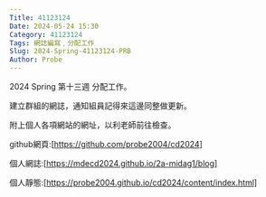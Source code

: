 ```yaml
---
Title: 41123124
Date: 2024-05-24 15:30
Category: 41123124
Tags: 網誌編寫﹐分配工作
Slug: 2024-Spring-41123124-PRB
Author: Probe
---
```


2024 Spring 第十三週 分配工作。

建立群組的網誌，通知組員記得來這邊同整做更新。

附上個人各項網站的網址，以利老師前往檢查。

github網頁:[https://github.com/probe2004/cd2024]

個人網誌:[https://mdecd2024.github.io/2a-midag1/blog]

個人靜態:[https://probe2004.github.io/cd2024/content/index.html]